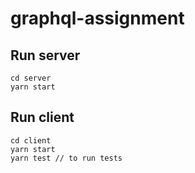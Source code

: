 # graphql-assignment

## Run server

```
cd server
yarn start
```

## Run client

```
cd client
yarn start
yarn test // to run tests
```

